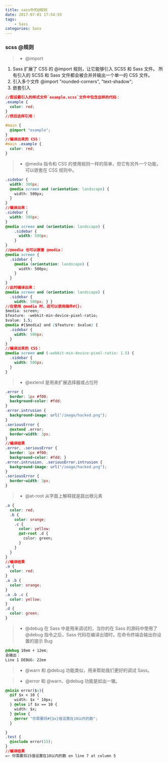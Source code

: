 ```yaml
---
title: sass中的@规则
date: 2017-07-01 17:54:55
tags:
    - Sass
categories: Sass
---
```

### scss @规则

> * @import


1. Sass 扩展了 CSS 的 @import 规则，让它能够引入 SCSS 和 Sass 文件。 所有引入的 SCSS 和 Sass 文件都会被合并并输出一个单一的 CSS 文件。
2. 引入多个文件 @import "rounded-corners", "text-shadow";
3. 嵌套引入

```css
//假设要引入的样式文件`example.scss`文件中包含这样的代码：
.example {
  color: red;
}
//然后这样引用：

#main {
  @import "example";
}
//编译出来的 CSS：
#main .example {
  color: red;
}
```

> * @media 指令和 CSS 的使用规则一样的简单，但它有另外一个功能，可以嵌套在 CSS 规则中。

```css
.sidebar {
  width: 300px;
  @media screen and (orientation: landscape) {
    width: 500px;
  }
}
//编译出来：
.sidebar {
  width: 300px; 
}
@media screen and (orientation: landscape) {
    .sidebar {
      width: 500px; 
    } 
}
//@media 也可以嵌套 @media：
@media screen {
  .sidebar {
    @media (orientation: landscape) {
      width: 500px;
    }
  }
}
//此时编译出来：
@media screen and (orientation: landscape) {
  .sidebar {
    width: 500px; } }
//在使用 @media 时，还可以使用插件#{}:
$media: screen;
$feature: -webkit-min-device-pixel-ratio;
$value: 1.5;
@media #{$media} and ($feature: $value) {
  .sidebar {
    width: 500px;
  }
}
//编译出来的 CSS：
@media screen and (-webkit-min-device-pixel-ratio: 1.5) {
  .sidebar {
    width: 500px; 
  } 
}
```

> * @extend 是用来扩展选择器或占位符

```css
.error {
  border: 1px #f00;
  background-color: #fdd;
}
.error.intrusion {
  background-image: url("/image/hacked.png");
}
.seriousError {
  @extend .error;
  border-width: 3px;
}
//编译结果
.error, .seriousError {
  border: 1px #f00;
  background-color: #fdd; }
.error.intrusion, .seriousError.intrusion {
  background-image: url("/image/hacked.png"); 
}
.seriousError {
  border-width: 3px; 
}
```

> * @at-root 从字面上解释就是跳出根元素

```css
.a {
  color: red;
  .b {
    color: orange;
    .c {
      color: yellow;
      @at-root .d {
        color: green;
      }
    }
  }  
}
//编译结果
.a {
  color: red;
}
.a .b {
  color: orange;
}
.a .b .c {
  color: yellow;
}
.d {
  color: green;
}
```

> * @debug 在 Sass 中是用来调试的，当你的在 Sass 的源码中使用了 @debug 指令之后，Sass 代码在编译出错时，在命令终端会输出你设置的提示 Bug

```css
@debug 10em + 12em;
会输出：
Line 1 DEBUG: 22em
```

> * @warn 和 @debug 功能类似，用来帮助我们更好的调试 Sass。

> * @error 和 @warn、@debug 功能是如出一辙。

```css
@mixin error($x){
  @if $x < 10 {
    width: $x * 10px;
  } @else if $x == 10 {
    width: $x;
  } @else {
    @error "你需要将#{$x}值设置在10以内的数";
  }

}
.test {
  @include error(15);
}
//编译结果
=> 你需要将15值设置在10以内的数 on line 7 at column 5
```